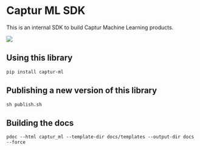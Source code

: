 # Captur ML SDK

This is an internal SDK to build Captur Machine Learning products.

<p><a href="https://captur.github.io/captur-ml-engine" target="_blank"><img src="https://img.shields.io/static/v1?style=for-the-badge&label=sdk&message=Documentation&color=informational"></a></p>

## Using this library

`pip install captur-ml`

## Publishing a new version of this library

`sh publish.sh`

## Building the docs
`pdoc --html captur_ml --template-dir docs/templates --output-dir docs --force`
